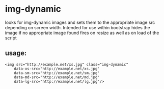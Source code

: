 # img-dynamic
looks for img-dynamic images and sets them to the appropriate image src depending on screen width. Intended for use within bootstrap
hides the image if no appropriate image found
fires on resize as well as on load of the script

## usage:
```
<img src="http://example.net/xs.jpg" class="img-dynamic"
    data-xs-src="http://example.net/xs.jpg"
    data-sm-src="http://example.net/sm.jpg"
    data-md-src="http://example.net/md.jpg"
    data-lg-src="http://example.net/lg.jpg"/>
```
